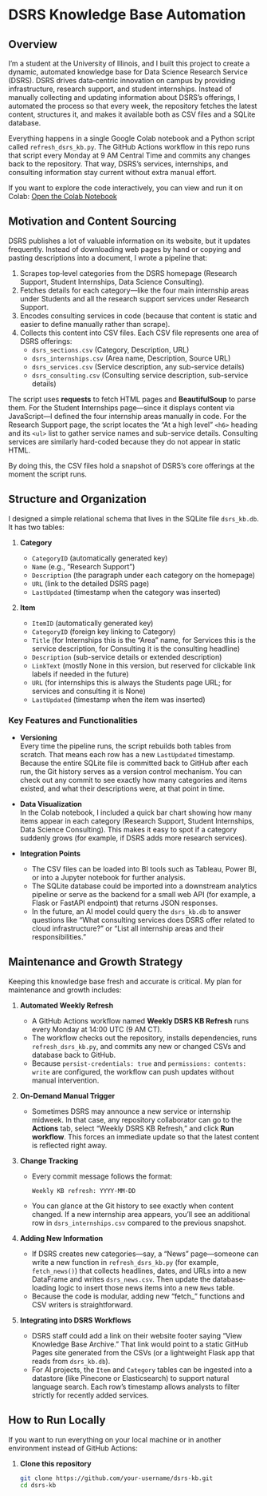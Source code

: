 # DSRS Knowledge Base Automation

## Overview
I’m a student at the University of Illinois, and I built this project to create a dynamic, automated knowledge base for Data Science Research Service (DSRS). DSRS drives data‐centric innovation on campus by providing infrastructure, research support, and student internships. Instead of manually collecting and updating information about DSRS’s offerings, I automated the process so that every week, the repository fetches the latest content, structures it, and makes it available both as CSV files and a SQLite database.

Everything happens in a single Google Colab notebook and a Python script called `refresh_dsrs_kb.py`. The GitHub Actions workflow in this repo runs that script every Monday at 9 AM Central Time and commits any changes back to the repository. That way, DSRS’s services, internships, and consulting information stay current without extra manual effort.

If you want to explore the code interactively, you can view and run it on Colab:
[Open the Colab Notebook](https://colab.research.google.com/drive/1JWt8YECXh8gbY2NJ8abPjqWXuDpMrNXT?usp=sharing)

## Motivation and Content Sourcing
DSRS publishes a lot of valuable information on its website, but it updates frequently. Instead of downloading web pages by hand or copying and pasting descriptions into a document, I wrote a pipeline that:

1. Scrapes top‐level categories from the DSRS homepage (Research Support, Student Internships, Data Science Consulting).
2. Fetches details for each category—like the four main internship areas under Students and all the research support services under Research Support.
3. Encodes consulting services in code (because that content is static and easier to define manually rather than scrape).
4. Collects this content into CSV files. Each CSV file represents one area of DSRS offerings:
   - `dsrs_sections.csv` (Category, Description, URL)
   - `dsrs_internships.csv` (Area name, Description, Source URL)
   - `dsrs_services.csv` (Service description, any sub-service details)
   - `dsrs_consulting.csv` (Consulting service description, sub-service details)

The script uses **requests** to fetch HTML pages and **BeautifulSoup** to parse them. For the Student Internships page—since it displays content via JavaScript—I defined the four internship areas manually in code. For the Research Support page, the script locates the “At a high level” `<h6>` heading and its `<ul>` list to gather service names and sub-service details. Consulting services are similarly hard-coded because they do not appear in static HTML.

By doing this, the CSV files hold a snapshot of DSRS’s core offerings at the moment the script runs.

## Structure and Organization
I designed a simple relational schema that lives in the SQLite file `dsrs_kb.db`. It has two tables:

1. **Category**  
   - `CategoryID` (automatically generated key)  
   - `Name` (e.g., “Research Support”)  
   - `Description` (the paragraph under each category on the homepage)  
   - `URL` (link to the detailed DSRS page)  
   - `LastUpdated` (timestamp when the category was inserted)

2. **Item**  
   - `ItemID` (automatically generated key)  
   - `CategoryID` (foreign key linking to Category)  
   - `Title` (for Internships this is the “Area” name, for Services this is the service description, for Consulting it is the consulting headline)  
   - `Description` (sub-service details or extended description)  
   - `LinkText` (mostly None in this version, but reserved for clickable link labels if needed in the future)  
   - `URL` (for internships this is always the Students page URL; for services and consulting it is None)  
   - `LastUpdated` (timestamp when the item was inserted)

### Key Features and Functionalities
- **Versioning**  
  Every time the pipeline runs, the script rebuilds both tables from scratch. That means each row has a new `LastUpdated` timestamp. Because the entire SQLite file is committed back to GitHub after each run, the Git history serves as a version control mechanism. You can check out any commit to see exactly how many categories and items existed, and what their descriptions were, at that point in time.

- **Data Visualization**  
  In the Colab notebook, I included a quick bar chart showing how many items appear in each category (Research Support, Student Internships, Data Science Consulting). This makes it easy to spot if a category suddenly grows (for example, if DSRS adds more research services).

- **Integration Points**  
  - The CSV files can be loaded into BI tools such as Tableau, Power BI, or into a Jupyter notebook for further analysis.  
  - The SQLite database could be imported into a downstream analytics pipeline or serve as the backend for a small web API (for example, a Flask or FastAPI endpoint) that returns JSON responses.  
  - In the future, an AI model could query the `dsrs_kb.db` to answer questions like “What consulting services does DSRS offer related to cloud infrastructure?” or “List all internship areas and their responsibilities.”

## Maintenance and Growth Strategy
Keeping this knowledge base fresh and accurate is critical. My plan for maintenance and growth includes:

1. **Automated Weekly Refresh**  
   - A GitHub Actions workflow named **Weekly DSRS KB Refresh** runs every Monday at 14:00 UTC (9 AM CT).  
   - The workflow checks out the repository, installs dependencies, runs `refresh_dsrs_kb.py`, and commits any new or changed CSVs and database back to GitHub.  
   - Because `persist-credentials: true` and `permissions: contents: write` are configured, the workflow can push updates without manual intervention.

2. **On-Demand Manual Trigger**  
   - Sometimes DSRS may announce a new service or internship midweek. In that case, any repository collaborator can go to the **Actions** tab, select “Weekly DSRS KB Refresh,” and click **Run workflow**. This forces an immediate update so that the latest content is reflected right away.

3. **Change Tracking**  
   - Every commit message follows the format:  
     ```
     Weekly KB refresh: YYYY-MM-DD
     ```  
   - You can glance at the Git history to see exactly when content changed. If a new internship area appears, you’ll see an additional row in `dsrs_internships.csv` compared to the previous snapshot.

4. **Adding New Information**  
   - If DSRS creates new categories—say, a “News” page—someone can write a new function in `refresh_dsrs_kb.py` (for example, `fetch_news()`) that collects headlines, dates, and URLs into a new DataFrame and writes `dsrs_news.csv`. Then update the database‐loading logic to insert those news items into a new `News` table.  
   - Because the code is modular, adding new “fetch_” functions and CSV writers is straightforward.

5. **Integrating into DSRS Workflows**  
   - DSRS staff could add a link on their website footer saying “View Knowledge Base Archive.” That link would point to a static GitHub Pages site generated from the CSVs (or a lightweight Flask app that reads from `dsrs_kb.db`).  
   - For AI projects, the `Item` and `Category` tables can be ingested into a datastore (like Pinecone or Elasticsearch) to support natural language search. Each row’s timestamp allows analysts to filter strictly for recently added services.

## How to Run Locally
If you want to run everything on your local machine or in another environment instead of GitHub Actions:

1. **Clone this repository**  
   ```bash
   git clone https://github.com/your‐username/dsrs-kb.git
   cd dsrs-kb
